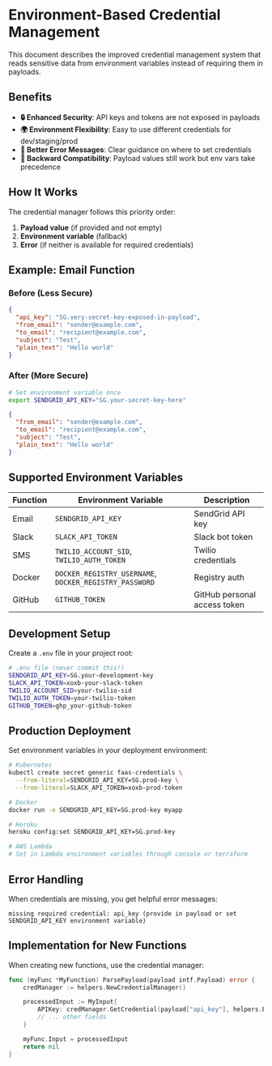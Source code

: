 # Environment-Based Credential Management

This document describes the improved credential management system that reads sensitive data from environment variables instead of requiring them in payloads.

## Benefits

- **🔒 Enhanced Security**: API keys and tokens are not exposed in payloads
- **🌍 Environment Flexibility**: Easy to use different credentials for dev/staging/prod
- **📝 Better Error Messages**: Clear guidance on where to set credentials
- **🔄 Backward Compatibility**: Payload values still work but env vars take precedence

## How It Works

The credential manager follows this priority order:

1. **Payload value** (if provided and not empty)
2. **Environment variable** (fallback)
3. **Error** (if neither is available for required credentials)

## Example: Email Function

### Before (Less Secure)

```json
{
  "api_key": "SG.very-secret-key-exposed-in-payload",
  "from_email": "sender@example.com",
  "to_email": "recipient@example.com",
  "subject": "Test",
  "plain_text": "Hello world"
}
```

### After (More Secure)

```bash
# Set environment variable once
export SENDGRID_API_KEY="SG.your-secret-key-here"
```

```json
{
  "from_email": "sender@example.com",
  "to_email": "recipient@example.com",
  "subject": "Test",
  "plain_text": "Hello world"
}
```

## Supported Environment Variables

| Function | Environment Variable                                   | Description                  |
| -------- | ------------------------------------------------------ | ---------------------------- |
| Email    | `SENDGRID_API_KEY`                                     | SendGrid API key             |
| Slack    | `SLACK_API_TOKEN`                                      | Slack bot token              |
| SMS      | `TWILIO_ACCOUNT_SID`, `TWILIO_AUTH_TOKEN`              | Twilio credentials           |
| Docker   | `DOCKER_REGISTRY_USERNAME`, `DOCKER_REGISTRY_PASSWORD` | Registry auth                |
| GitHub   | `GITHUB_TOKEN`                                         | GitHub personal access token |

## Development Setup

Create a `.env` file in your project root:

```bash
# .env file (never commit this!)
SENDGRID_API_KEY=SG.your-development-key
SLACK_API_TOKEN=xoxb-your-slack-token
TWILIO_ACCOUNT_SID=your-twilio-sid
TWILIO_AUTH_TOKEN=your-twilio-token
GITHUB_TOKEN=ghp_your-github-token
```

## Production Deployment

Set environment variables in your deployment environment:

```bash
# Kubernetes
kubectl create secret generic faas-credentials \
  --from-literal=SENDGRID_API_KEY=SG.prod-key \
  --from-literal=SLACK_API_TOKEN=xoxb-prod-token

# Docker
docker run -e SENDGRID_API_KEY=SG.prod-key myapp

# Heroku
heroku config:set SENDGRID_API_KEY=SG.prod-key

# AWS Lambda
# Set in Lambda environment variables through console or terraform
```

## Error Handling

When credentials are missing, you get helpful error messages:

```
missing required credential: api_key (provide in payload or set SENDGRID_API_KEY environment variable)
```

## Implementation for New Functions

When creating new functions, use the credential manager:

```go
func (myFunc *MyFunction) ParsePayload(payload intf.Payload) error {
    credManager := helpers.NewCredentialManager()

    processedInput := MyInput{
        APIKey: credManager.GetCredential(payload["api_key"], helpers.EnvMyServiceAPIKey),
        // ... other fields
    }

    myFunc.Input = processedInput
    return nil
}
```
